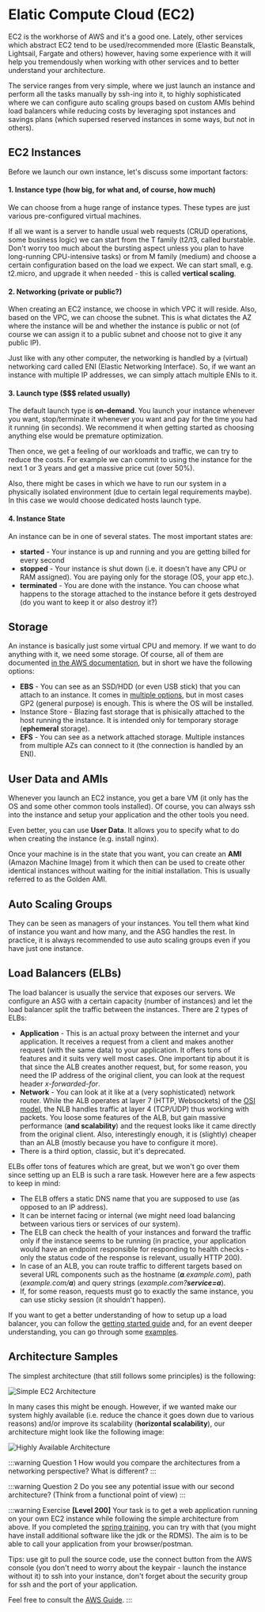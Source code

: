 # Elatic Compute Cloud (EC2)

EC2 is the workhorse of AWS and it's a good one. Lately, other services which abstract EC2 tend to be used/recommended more (Elastic Beanstalk, Lightsail, Fargate and others) however, having some experience with it will help you tremendously when working with other services and to better understand your architecture.

The service ranges from very simple, where we just launch an instance and perform all the tasks manually by ssh-ing into it, to highly sophisticated where we can configure auto scaling groups based on custom AMIs behind load balancers while reducing costs by leveraging spot instances and savings plans (which supersed reserved instances in some ways, but not in others).

## EC2 Instances

Before we launch our own instance, let's discuss some important factors:

#### 1. Instance type (how big, for what and, of course, how much)

We can choose from a huge range of instance types. These types are just various pre-configured virtual machines.

If all we want is a server to handle usual web requests (CRUD operations, some business logic) we can start from the T family (t2/t3, called burstable. Don't worry too much about the bursting aspect unless you plan to have long-running CPU-intensive tasks) or from M family (medium) and choose a certain configuration based on the load we expect. We can start small, e.g. t2.micro, and upgrade it when needed - this is called **vertical scaling**.

#### 2. Networking (private or public?)

When creating an EC2 instance, we choose in which VPC it will reside. Also, based on the VPC, we can choose the subnet. This is what dictates the AZ where the instance will be and whether the instance is public or not (of course we can assign it to a public subnet and choose not to give it any public IP).

Just like with any other computer, the networking is handled by a (virtual) networking card called ENI (Elastic Networking Interface). So, if we want an instance with multiple IP addresses, we can simply attach multiple ENIs to it.

#### 3. Launch type (\$\$\$ related usually)

The default launch type is **on-demand**. You launch your instance whenever you want, stop/terminate it whenever you want and pay for the time you had it running (in seconds). We recommend it when getting started as choosing anything else would be premature optimization.

Then once, we get a feeling of our workloads and traffic, we can try to reduce the costs. For example we can commit to using the instance for the next 1 or 3 years and get a massive price cut (over 50%).

Also, there might be cases in which we have to run our system in a physically isolated environment (due to certain legal requirements maybe). In this case we would choose dedicated hosts launch type.

#### 4. Instance State

An instance can be in one of several states. The most important states are:

- **started** - Your instance is up and running and you are getting billed for every second
- **stopped** - Your instance is shut down (i.e. it doesn't have any CPU or RAM assigned). You are paying only for the storage (OS, your app etc.).
- **terminated** - You are done with the instance. You can choose what happens to the storage attached to the instance before it gets destroyed (do you want to keep it or also destroy it?)

## Storage

An instance is basically just some virtual CPU and memory. If we want to do anything with it, we need some storage. Of course, all of them are documented [in the AWS documentation](https://docs.aws.amazon.com/AWSEC2/latest/UserGuide/Storage.html), but in short we have the following options:

- **EBS** - You can see as an SSD/HDD (or even USB stick) that you can attach to an instance. It comes in [multiple options](https://docs.aws.amazon.com/AWSEC2/latest/UserGuide/ebs-volume-types.html), but in most cases GP2 (general purpose) is enough. This is where the OS will be installed.
- Instance Store - Blazing fast storage that is phisically attached to the host running the instance. It is intended only for temporary storage (**ephemeral** storage).
- **EFS** - You can see as a network attached storage. Multiple instances from multiple AZs can connect to it (the connection is handled by an ENI).

## User Data and AMIs

Whenever you launch an EC2 instance, you get a bare VM (it only has the OS and some other common tools installed). Of course, you can always ssh into the instance and setup your application and the other tools you need.

Even better, you can use **User Data**. It allows you to specify what to do when creating the instance (e.g. install nginx).

Once your machine is in the state that you want, you can create an **AMI** (Amazon Machine Image) from it which then can be used to create other identical instances without waiting for the initial installation. This is usually referred to as the Golden AMI.

## Auto Scaling Groups

They can be seen as managers of your instances. You tell them what kind of instance you want and how many, and the ASG handles the rest. In practice, it is always recommended to use auto scaling groups even if you have just one instance.

## Load Balancers (ELBs)

The load balancer is usually the service that exposes our servers. We configure an ASG with a certain capacity (number of instances) and let the load balancer split the traffic between the instances. There are 2 types of ELBs:

- **Application** - This is an actual proxy between the internet and your application. It receives a request from a client and makes another request (with the same data) to your application. It offers tons of features and it suits very well most cases. One important tip about it is that since the ALB creates another request, but, for some reason, you need the IP address of the original client, you can look at the request header _x-forwarded-for_.
- **Network** - You can look at it like at a (very sophisticated) network router. While the ALB operates at layer 7 (HTTP, Websockets) of the [OSI model](https://en.wikipedia.org/wiki/OSI_model), the NLB handles traffic at layer 4 (TCP/UDP) thus working with packets. You loose some features of the ALB, but gain massive performance (**and scalability**) and the request looks like it came directly from the original client. Also, interestingly enough, it is (slightly) cheaper than an ALB (mostly because you have to configure it more).
- There is a third option, classic, but it's deprecated.

ELBs offer tons of features which are great, but we won't go over them since setting up an ELB is such a rare task. However here are a few aspects to keep in mind:

- The ELB offers a static DNS name that you are supposed to use (as opposed to an IP address).
- It can be internet facing or internal (we might need load balancing between various tiers or services of our system).
- The ELB can check the health of your instances and forward the traffic only if the instance seems to be running (in practice, your application would have an endpoint responsible for responding to health checks - only the status code of the response is relevant, usually HTTP 200).
- In case of an ALB, you can route traffic to different targets based on several URL components such as the hostname (_**a**.example.com_), path (_example.com/**a**_) and query strings (_example.com?**service=a**_).
- If, for some reason, requests must go to exactly the same instance, you can use sticky session (it shouldn't happen).

If you want to get a better understanding of how to setup up a load balancer, you can follow the [getting started guide](https://docs.aws.amazon.com/elasticloadbalancing/latest/application/application-load-balancer-getting-started.html) and, for an event deeper understanding, you can go through some [examples](https://exampleloadbalancer.com/).

## Architecture Samples

The simplest architecture (that still follows some principles) is the following:

![Simple EC2 Architecture](./simple_arch.png)

In many cases this might be enough. However, if we wanted make our system highly available (i.e. reduce the chance it goes down due to various reasons) and/or improve its scalability (**horizontal scalability**), our architecture might look like the following image:

![Highly Available Architecture](./ha_arch.png)

:::warning Question 1
How would you compare the architectures from a networking perspective? What is different?
:::

:::warning Question 2
Do you see any potential issue with our second architecture? (Think from a functional point of view)
:::

:::warning Exercise
**[Level 200]** Your task is to get a web application running on your own EC2 instance while following the simple architecture from above. If you completed the [spring training](https://github.com/ro-msg-spring-training/resources), you can try with that (you might have install additional software like the jdk or the RDMS). The aim is to be able to call your application from your browser/postman.

Tips: use git to pull the source code, use the connect button from the AWS console (you don't need to worry about the keypair - launch the instance without it) to ssh into your instance, don't forget about the security group for ssh and the port of your application.

Feel free to consult the [AWS Guide](https://docs.aws.amazon.com/AWSEC2/latest/UserGuide/EC2_GetStarted.html).
:::
